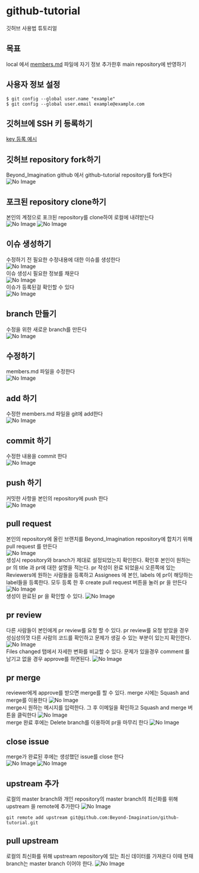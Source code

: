 # github-tutorial
깃허브 사용법 튜토리얼

## 목표
local 에서 [members.md](./members.md) 파일에 자기 정보 추가한후 main repository에 반영하기

## 사용자 정보 설정
``` shell
$ git config --global user.name "example"
$ git config --global user.email example@example.com
```
## 깃허브에 SSH 키 등록하기
[key 등록 예시](https://syung05.tistory.com/20)

## 깃허브 repository fork하기
Beyond_Imagination github 에서 github-tutorial repository를 fork한다  
![No Image](/images/fork.png)

## 포크된 repository clone하기
본인의 계정으로 포크된 repository를 clone하여 로컬에 내려받는다  
![No Image](/images/clone_1.png)
![No Image](/images/clone_2.png)

## 이슈 생성하기
수정하기 전 필요한 수정내용에 대한 이슈를 생성한다  
![No Image](/images/create_issue_1.png)  
이슈 생성시 필요한 정보를 채운다  
![No Image](/images/create_issue_2.png)  
이슈가 등록된걸 확인할 수 있다  
![No Image](/images/create_issue_3.png)

## branch 만들기
수정을 위한 새로운 branch를 만든다  
![No Image](/images/branch.png)

## 수정하기
members.md 파일을 수정한다  
![No Image](/images/update.png)

## add 하기
수정한 members.md 파일을 git에 add한다  
![No Image](/images/add.png)

## commit 하기
수정한 내용을 commit 한다  
![No Image](/images/commit.png)

## push 하기
커밋한 사항을 본인의 repository에 push 한다  
![No Image](/images/push.png)

## pull request
본인의 repository에 올린 브랜치를 Beyond_Imagination repository에 합치기 위해 pull request 를 만든다  
![No Image](/images/pull_request_1.png)  
생성시 repository와 branch가 제대로 설정되었는지 확인한다. 확인후 본인이 원하는 pr 의 title 과 pr에 대한 설명을 적는다. pr 작성이 완료 되었을시 오른쪽에 있는 Reviewers에 원하는 사람들을 등록하고 Assignees 에 본인, labels 에 pr이 해당하는 label들을 등록한다. 모두 등록 한 후 create pull request 버튼을 눌러 pr 을 만든다
![No Image](/images/pull_request_2.png)  
생성이 완료된 pr 을 확인할 수 있다.
![No Image](/images/pull_request_3.png)

## pr review
다른 사람들이 본인에게 pr review를 요청 할 수 있다. pr review를 요청 받았을 경우 성심성의껏 다른 사람의 코드를 확인하고 문제가 생길 수 있는 부분이 있는지 확인한다.
![No Image](/images/pr_review_1.png)  
Files changed 탭에서 자세한 변화를 비교할 수 있다. 문제가 있을경우 comment 를 남기고 없을 경우 approve를 하면된다.
![No Image](/images/pr_review_2.png)

## pr merge
reviewer에게 approve를 받으면 merge를 할 수 있다. merge 시에는 Squash and merge를 이용한다
![No Image](/images/merge_1.png)  
merge시 원하는 메시지를 입력한다. 그 후 이메일을 확인하고 Squash and merge 버튼을 클릭한다
![No Image](/images/merge_2.png)  
merge 완료 후에는 Delete branch를 이용하여 pr을 마무리 한다
![No Image](/images/merge_3.png)

## close issue
merge가 완료된 후에는 생성했던 issue를 close 한다  
![No Image](/images/close_issue_1.png)
![No Image](/images/close_issue_2.png)

## upstream 추가
로컬의 master branch와 개인 repository의 master branch의 최신화를 위해 upstream 을 remote에 추가한다
![No Image](/images/upstream.png)
``` shell
git remote add upstream git@github.com:Beyond-Imagination/github-tutorial.git
```

## pull upstream
로컬의 최신화를 위해 upstream repository에 있는 최신 데이터를 가져온다 이때 현재 branch는 master branch 이어야 한다.
![No Image](/images/refresh_local.png)
